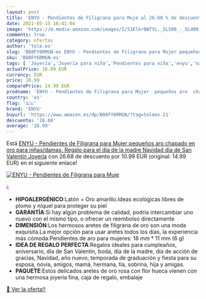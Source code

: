 ```yaml
---
layout: post
title: 'ENYU - Pendientes de Filigrana para Muje al 26.68 % de descuento'
date: 2021-05-15 16:41:04
image: 'https://m.media-amazon.com/images/I/51Klkr0WTYL._SL500_._SL400_.jpg'
comments: true
category: ofertas
author: 'tole.es'
slug: 'B08FY6RMGN-es ENYU - Pendientes de Filigrana para Mujer pequeños aro...'
sku: 'B08FY6RMGN-es'
tags: [ 'Joyería','Joyería para niña','Pendientes para niña','enyu','navidad', ]
actualPrice: 10.99 EUR
currency: EUR
price: 10.99
comparePrice: 14.99 EUR
prodname: 'ENYU - Pendientes de Filigrana para Mujer  pequeños aro  chapado en oro  para niñas/damas. Regalo para el día de la madre  Navidad  día de San Valentín Joyería'
country: 'es'
flag: '🇪🇸'
brand: 'ENYU'
buyurl: 'https://www.amazon.es/dp/B08FY6RMGN/?tag=tolees-21'
descuento: '26.68'
average: '10.99'
---
```


Está [ENYU - Pendientes de Filigrana para Mujer  pequeños aro  chapado en oro  para niñas/damas. Regalo para el día de la madre  Navidad  día de San Valentín Joyería](https://www.amazon.es/dp/B08FY6RMGN/?tag=tolees-21) con 26.68 de descuento por 10.99 EUR (original: 14.99 EUR) en el siguiente enlace!

[![ENYU - Pendientes de Filigrana para Muje](https://m.media-amazon.com/images/I/51Klkr0WTYL._SL500_._SL400_.jpg)](https://www.amazon.es/dp/B08FY6RMGN/?tag=tolees-21)

ℹ️:

- <b>HIPOALERGÉNICO</b>:Latón + Oro amarillo.Ideas ecológicas libres de plomo y níquel para proteger su piel
- <b>GARANTÍA</b>:Si hay algún problema de calidad, podría intercambiar uno nuevo con el mismo tipo, o ofrecer un reembolso directamente
- <b>DIMENSIÓN</b>:Los hermosos aretes de filigrana de oro son una moda exquisita.La mejor opción para usar aretes todos los días, la experiencia más cómoda.Pendientes de aro para mujeres: 18 mm * 11 mm (6 g)
- <b>IDEA DE REGALO PERFECTA</b>:Regalos ideales para cumpleaños, aniversario, día de San Valentín, boda, día de la madre, día de acción de gracias, Navidad, año nuevo, temporada de graduación y fiesta para su esposa, novia, amigos, mamá, hermana, tía, sobrina, hija y amigas.
- <b>PAQUETE</b>:Estos delicados aretes de oro rosa con flor hueca vienen con una hermosa joyería fina, caja de regalo, embalaje

[🛒 Ver la oferta!!](https://www.amazon.es/dp/B08FY6RMGN/?tag=tolees-21)
